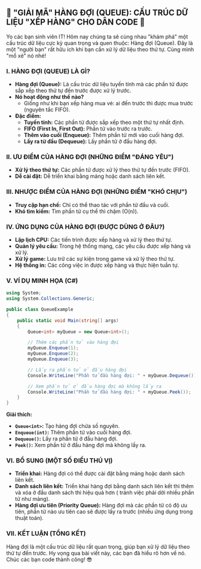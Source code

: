 ## **🚀 "GIẢI MÃ" HÀNG ĐỢI (QUEUE): CẤU TRÚC DỮ LIỆU "XẾP HÀNG" CHO DÂN CODE 🚀**

Yo các bạn sinh viên IT! Hôm nay chúng ta sẽ cùng nhau "khám phá" một cấu trúc dữ liệu cực kỳ quan trọng và quen thuộc:
Hàng đợi (Queue). Đây là một "người bạn" rất hữu ích khi bạn cần xử lý dữ liệu theo thứ tự. Cùng mình "mổ xẻ" nó nhé!

### **I. HÀNG ĐỢI (QUEUE) LÀ GÌ?**

- **Hàng đợi (Queue):** Là cấu trúc dữ liệu tuyến tính mà các phần tử được sắp xếp theo thứ tự đến trước được xử lý
  trước.
- **Nó hoạt động như thế nào?**
    - Giống như khi bạn xếp hàng mua vé: ai đến trước thì được mua trước (nguyên tắc FIFO).
- **Đặc điểm:**
    - **Tuyến tính:** Các phần tử được sắp xếp theo một thứ tự nhất định.
    - **FIFO (First In, First Out):** Phần tử vào trước ra trước.
    - **Thêm vào cuối (Enqueue):** Thêm phần tử mới vào cuối hàng đợi.
    - **Lấy ra từ đầu (Dequeue):** Lấy phần tử ở đầu hàng đợi.

### **II. ƯU ĐIỂM CỦA HÀNG ĐỢI (NHỮNG ĐIỂM "ĐÁNG YÊU")**

- **Xử lý theo thứ tự:** Các phần tử được xử lý theo thứ tự đến trước (FIFO).
- **Dễ cài đặt:** Dễ triển khai bằng mảng hoặc danh sách liên kết.

### **III. NHƯỢC ĐIỂM CỦA HÀNG ĐỢI (NHỮNG ĐIỂM "KHÓ CHỊU")**

- **Truy cập hạn chế:** Chỉ có thể thao tác với phần tử đầu và cuối.
- **Khó tìm kiếm:** Tìm phần tử cụ thể thì chậm (O(n)).

### **IV. ỨNG DỤNG CỦA HÀNG ĐỢI (ĐƯỢC DÙNG Ở ĐÂU?)**

- **Lập lịch CPU:** Các tiến trình được xếp hàng và xử lý theo thứ tự.
- **Quản lý yêu cầu:** Trong hệ thống mạng, các yêu cầu được xếp hàng và xử lý.
- **Xử lý game:** Lưu trữ các sự kiện trong game và xử lý theo thứ tự.
- **Hệ thống in:** Các công việc in được xếp hàng và thực hiện tuần tự.

### **V. VÍ DỤ MINH HỌA (C#)**

```csharp
using System;
using System.Collections.Generic;

public class QueueExample
{
    public static void Main(string[] args)
    {
        Queue<int> myQueue = new Queue<int>();

        // Thêm các phần tử vào hàng đợi
        myQueue.Enqueue(1);
        myQueue.Enqueue(2);
        myQueue.Enqueue(3);

        // Lấy ra phần tử ở đầu hàng đợi
        Console.WriteLine("Phần tử đầu hàng đợi: " + myQueue.Dequeue()); // Output: Phần tử đầu hàng đợi: 1

        // Xem phần tử ở đầu hàng đợi mà không lấy ra
        Console.WriteLine("Phần tử đầu hàng đợi: " + myQueue.Peek());  // Output: Phần tử đầu hàng đợi: 2
    }
}
```

**Giải thích:**

- **`Queue<int>`:** Tạo hàng đợi chứa số nguyên.
- **`Enqueue(int)`:** Thêm phần tử vào cuối hàng đợi.
- **`Dequeue()`:** Lấy ra phần tử ở đầu hàng đợi.
- **`Peek()`:** Xem phần tử ở đầu hàng đợi mà không lấy ra.

### **VI. BỔ SUNG (MỘT SỐ ĐIỀU THÚ VỊ)**

- **Triển khai:** Hàng đợi có thể được cài đặt bằng mảng hoặc danh sách liên kết.
- **Danh sách liên kết:** Triển khai hàng đợi bằng danh sách liên kết thì thêm và xóa ở đầu danh sách thì hiệu quả hơn (
  tránh việc phải dời nhiều phần tử như mảng).
- **Hàng đợi ưu tiên (Priority Queue):** Hàng đợi mà các phần tử có độ ưu tiên, phần tử nào ưu tiên cao sẽ được lấy ra
  trước (nhiều ứng dụng trong thuật toán).

### **VII. KẾT LUẬN (TỔNG KẾT)**

Hàng đợi là một cấu trúc dữ liệu rất quan trọng, giúp bạn xử lý dữ liệu theo thứ tự đến trước. Hy vọng qua bài viết này,
các bạn đã hiểu rõ hơn về nó. Chúc các bạn code thành công! 😎
